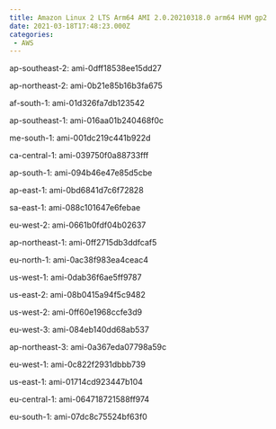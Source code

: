 ```yaml
---
title: Amazon Linux 2 LTS Arm64 AMI 2.0.20210318.0 arm64 HVM gp2
date: 2021-03-18T17:48:23.000Z
categories:
 - AWS
---
```


ap-southeast-2: ami-0dff18538ee15dd27

ap-northeast-2: ami-0b21e85b16b3fa675

af-south-1: ami-01d326fa7db123542

ap-southeast-1: ami-016aa01b240468f0c

me-south-1: ami-001dc219c441b922d

ca-central-1: ami-039750f0a88733fff

ap-south-1: ami-094b46e47e85d5cbe

ap-east-1: ami-0bd6841d7c6f72828

sa-east-1: ami-088c101647e6febae

eu-west-2: ami-0661b0fdf04b02637

ap-northeast-1: ami-0ff2715db3ddfcaf5

eu-north-1: ami-0ac38f983ea4ceac4

us-west-1: ami-0dab36f6ae5ff9787

us-east-2: ami-08b0415a94f5c9482

us-west-2: ami-0ff60e1968ccfe3d9

eu-west-3: ami-084eb140dd68ab537

ap-northeast-3: ami-0a367eda07798a59c

eu-west-1: ami-0c822f2931dbbb739

us-east-1: ami-01714cd923447b104

eu-central-1: ami-064718721588ff974

eu-south-1: ami-07dc8c75524bf63f0

